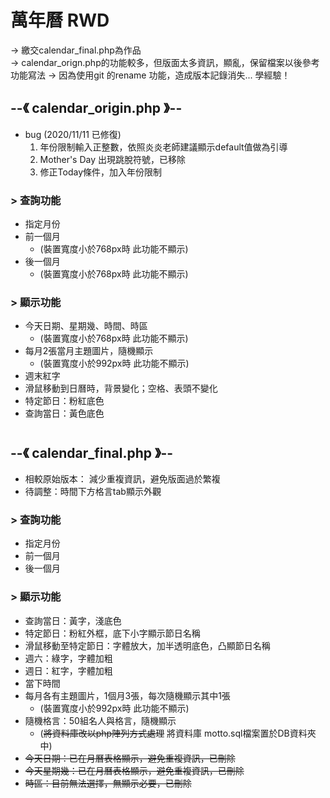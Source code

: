 # 萬年曆 RWD  
-> 繳交calendar_final.php為作品  
-> calendar_orign.php的功能較多，但版面太多資訊，顯亂，保留檔案以後參考功能寫法
-> 因為使用git 的rename 功能，造成版本記錄消失...  學經驗！
  
## --《 calendar_origin.php 》--  
 - bug  (2020/11/11 已修復)
   1. 年份限制輸入正整數，依照炎炎老師建議顯示default值做為引導
   2. Mother's Day 出現跳脫符號，已移除  
   3. 修正Today條件，加入年份限制
###  > 查詢功能
 - 指定月份  
 - 前一個月
   - (裝置寬度小於768px時 此功能不顯示)  
 - 後一個月  
   - (裝置寬度小於768px時 此功能不顯示)  
###  > 顯示功能
 - 今天日期、星期幾、時間、時區
   - (裝置寬度小於768px時 此功能不顯示)
 - 每月2張當月主題圖片，隨機顯示 
   - (裝置寬度小於992px時 此功能不顯示)
 - 週末紅字
 - 滑鼠移動到日曆時，背景變化；空格、表頭不變化
 - 特定節日：粉紅底色
 - 查詢當日：黃色底色
  
#  

## --《 calendar_final.php 》--  
 - 相較原始版本： 減少重複資訊，避免版面過於繁複
 - 待調整：時間下方格言tab顯示外觀
###  > 查詢功能
 - 指定月份  
 - 前一個月 
 - 後一個月 
###  > 顯示功能
 - 查詢當日：黃字，淺底色 
 - 特定節日：粉紅外框，底下小字顯示節日名稱 
 - 滑鼠移動至特定節日：字體放大，加半透明底色，凸顯節日名稱 
 - 週六：綠字，字體加粗 
 - 週日：紅字，字體加粗 
 - 當下時間
 - 每月各有主題圖片，1個月3張，每次隨機顯示其中1張
   - (裝置寬度小於992px時 此功能不顯示)
 - 隨機格言：50組名人與格言，隨機顯示 
   - (~~將資料庫改以php陣列方式處理~~ 將資料庫 motto.sql檔案置於DB資料夾中) 
 - ~~今天日期：已在月曆表格顯示，避免重複資訊，已刪除~~
 - ~~今天星期幾：已在月曆表格顯示，避免重複資訊，已刪除~~
 - ~~時區：目前無法選擇，無顯示必要，已刪除~~
